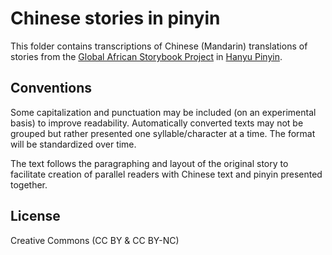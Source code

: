 # Chinese stories in pinyin

This folder contains transcriptions of Chinese (Mandarin) translations of stories from the [Global African Storybook Project](https://github.com/global-asp/global-asp) in [Hanyu Pinyin](https://en.wikipedia.org/wiki/Pinyin).

## Conventions

Some capitalization and punctuation may be included (on an experimental basis) to improve readability. Automatically converted texts may not be grouped but rather presented one syllable/character at a time. The format will be standardized over time.

The text follows the paragraphing and layout of the original story to facilitate creation of parallel readers with Chinese text and pinyin presented together.

## License

Creative Commons (CC BY & CC BY-NC)
